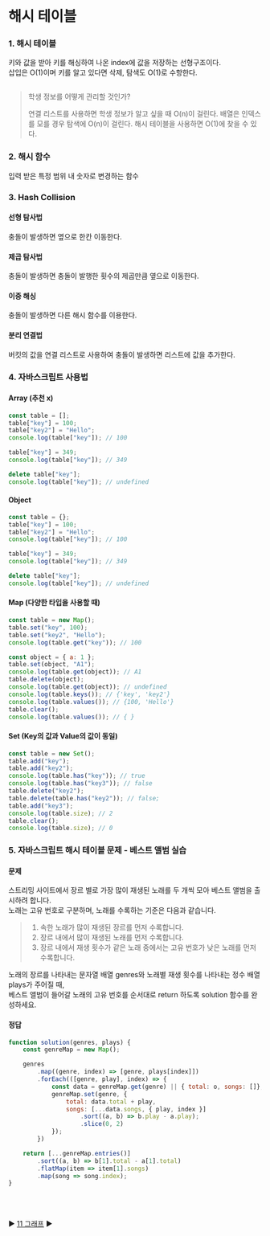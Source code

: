 # 해시 테이블

### 1. 해시 테이블

키와 값을 받아 키를 해싱하여 나온 index에 값을 저장하는 선형구조이다.  
삽입은 O(1)이며 키를 알고 있다면 삭제, 탐색도 O(1)로 수항한다.

![]()

> 학생 정보를 어떻게 관리할 것인가?
>
> 연결 리스트를 사용하면 학생 정보가 알고 싶을 때 O(n)이 걸린다.
> 배열은 인덱스를 모를 경우 탐색에 O(n)이 걸린다.
> 해시 테이블을 사용하면 O(1)에 찾을 수 있다.

### 2. 해시 함수

입력 받은 특정 범위 내 숫자로 변경하는 함수

### 3. Hash Collision

#### 선형 탐사법

충돌이 발생하면 옆으로 한칸 이동한다.

#### 제곱 탐사법

충돌이 발생하면 충돌이 발행한 횟수의 제곱만큼 옆으로 이동한다.

#### 이중 해싱

충돌이 발생하면 다른 해시 함수를 이용한다.

#### 분리 연결법

버킷의 값을 연결 리스트로 사용하여 충돌이 발생하면 리스트에 값을 추가한다.

### 4. 자바스크립트 사용법

#### Array (추천 x)

```javascript
const table = [];
table["key"] = 100;
table["key2"] = "Hello";
console.log(table["key"]); // 100

table["key"] = 349;
console.log(table["key"]); // 349

delete table["key"];
console.log(table["key"]); // undefined
```

#### Object

```javascript
const table = {};
table["key"] = 100;
table["key2"] = "Hello";
console.log(table["key"]); // 100

table["key"] = 349;
console.log(table["key"]); // 349

delete table["key"];
console.log(table["key"]); // undefined
```

#### Map (다양한 타입을 사용할 때)

```javascript
const table = new Map();
table.set("key", 100);
table.set("key2", "Hello");
console.log(table.get("key")); // 100

const object = { a: 1 };
table.set(object, "A1");
console.log(table.get(object)); // A1
table.delete(object);
console.log(table.get(object)); // undefined
console.log(table.keys()); // {'key', 'key2'}
console.log(table.values()); // {100, 'Hello'}
table.clear();
console.log(table.values()); // { }
```

#### Set (Key의 값과 Value의 값이 동일)

```javascript
const table = new Set();
table.add("key");
table.add("key2");
console.log(table.has("key")); // true
console.log(table.has("key3")); // false
table.delete("key2");
table.delete(table.has("key2")); // false;
table.add("key3");
console.log(table.size); // 2
table.clear();
console.log(table.size); // 0
```

### 5. 자바스크립트 해시 테이블 문제 - 베스트 앨범 실습

#### 문제

스트리밍 사이트에서 장르 별로 가장 많이 재생된 노래를 두 개씩 모아 베스트 앨범을 출시하려 합니다.  
노래는 고유 번호로 구분하며, 노래를 수록하는 기준은 다음과 같습니다.

> 1. 속한 노래가 많이 재생된 장르를 먼저 수록합니다.
> 2. 장르 내에서 많이 재생된 노래를 먼저 수록합니다.
> 3. 장르 내에서 재생 횟수가 같은 노래 중에서는 고유 번호가 낮은 노래를 먼저 수록합니다.

노래의 장르를 나타내는 문자열 배열 genres와 노래별 재생 횟수를 나타내는 정수 배열 plays가 주어질 때,  
베스트 앨범이 들어갈 노래의 고유 번호를 순서대로 return 하도록 solution 함수를 완성하세요.

#### 정답

```javascript
function solution(genres, plays) {
    const genreMap = new Map();

    genres
        .map((genre, index) => [genre, plays[index]])
        .forEach(([genre, play], index) => {
            const data = genreMap.get(genre) || { total: o, songs: []};
            genreMap.set(genre, {
                total: data.total + play,
                songs: [...data.songs, { play, index }]
                    .sort((a, b) => b.play - a.play);
                    .slice(0, 2)
            });
        })

    return [...genreMap.entries()]
        .sort((a, b) => b[1].total - a[1].total)
        .flatMap(item => item[1].songs)
        .map(song => song.index);
}
```

<br/>  
<br/>

:arrow_forward: [11 그래프](./11%20%EA%B7%B8%EB%9E%98%ED%94%84.md) :arrow_forward:
